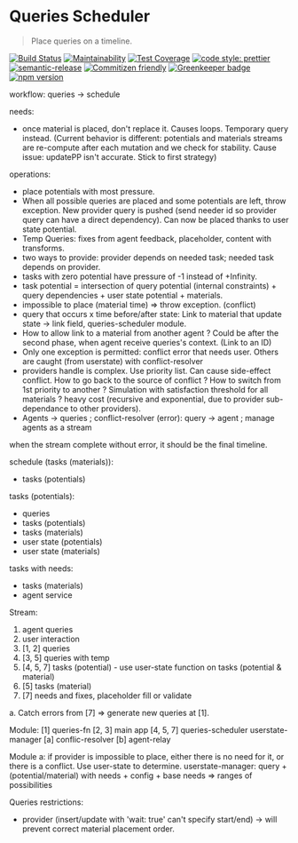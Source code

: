 # Queries Scheduler

> Place queries on a timeline.

[![Build Status](https://travis-ci.org/AutoScheduleJS/queries-scheduler.svg?branch=master)](https://travis-ci.org/AutoScheduleJS/queries-scheduler)
[![Maintainability](https://api.codeclimate.com/v1/badges/0a18d9fdd27919e0c45f/maintainability)](https://codeclimate.com/github/AutoScheduleJS/queries-scheduler/maintainability)
[![Test Coverage](https://api.codeclimate.com/v1/badges/0a18d9fdd27919e0c45f/test_coverage)](https://codeclimate.com/github/AutoScheduleJS/queries-scheduler/test_coverage)
[![code style: prettier](https://img.shields.io/badge/code_style-prettier-ff69b4.svg?style=flat-square)](https://github.com/prettier/prettier)
[![semantic-release](https://img.shields.io/badge/%20%20%F0%9F%93%A6%F0%9F%9A%80-semantic--release-e10079.svg?style=flat-square)](https://github.com/semantic-release/semantic-release)
[![Commitizen friendly](https://img.shields.io/badge/commitizen-friendly-brightgreen.svg)](http://commitizen.github.io/cz-cli/)
[![Greenkeeper badge](https://badges.greenkeeper.io/AutoScheduleJS/queries-scheduler.svg)](https://greenkeeper.io/)
[![npm version](https://badge.fury.io/js/%40autoschedule%2Fqueries-scheduler.svg)](https://badge.fury.io/js/%40autoschedule%2Fqueries-scheduler)

workflow:
queries -> schedule

needs:
- once material is placed, don't replace it. Causes loops. Temporary query instead. (Current behavior is different: potentials and materials streams are re-compute after each mutation and we check for stability. Cause issue: updatePP isn't accurate. Stick to first strategy)

operations:
- place potentials with most pressure.
- When all possible queries are placed and some potentials are left, throw exception. New provider query is pushed (send needer id so provider query can have a direct dependency). Can now be placed thanks to user state potential.
- Temp Queries: fixes from agent feedback, placeholder, content with transforms.
- two ways to provide: provider depends on needed task; needed task depends on provider.
- tasks with zero potential have pressure of -1 instead of +Infinity.
- task potential = intersection of query potential (internal constraints) + query dependencies + user state potential + materials.
- impossible to place (material time) => throw exception. (conflict)
- query that occurs x time before/after state: Link to material that update state -> link field, queries-scheduler module.
- How to allow link to a material from another agent ? Could be after the second phase, when agent receive queries's context. (Link to an ID)
- Only one exception is permitted: conflict error that needs user. Others are caught (from userstate) with conflict-resolver
- providers handle is complex. Use priority list. Can cause side-effect conflict. How to go back to the source of conflict ? How to switch from 1st priority to another ? Simulation with satisfaction threshold for all materials ? heavy cost (recursive and exponential, due to provider sub-dependance to other providers).
- Agents -> queries ; conflict-resolver (error): query -> agent ; manage agents as a stream

when the stream complete without error, it should be the final timeline.

schedule (tasks (materials)):
- tasks (potentials)

tasks (potentials):
- queries
- tasks (potentials)
- tasks (materials)
- user state (potentials)
- user state (materials)

tasks with needs:
- tasks (materials)
- agent service

Stream:
1. agent queries
2. user interaction
3. [1, 2] queries
4. [3, 5] queries with temp
5. [4, 5, 7] tasks (potential) - use user-state function on tasks (potential & material)
7. [5] tasks (material)
9. [7] needs and fixes, placeholder fill or validate

a. Catch errors from [7] => generate new queries at [1].

Module:
[1] queries-fn
[2, 3] main app
[4, 5, 7] queries-scheduler
userstate-manager
[a] conflic-resolver
[b] agent-relay

Module a: if provider is impossible to place, either there is no need for it, or there is a conflict. Use user-state to determine.
userstate-manager: query + (potential/material) with needs + config + base needs => ranges of possibilities

Queries restrictions:
- provider (insert/update with 'wait: true' can't specify start/end) -> will prevent correct material placement order.